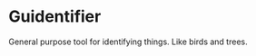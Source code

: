 Guidentifier
=============================

General purpose tool for identifying things. Like birds and trees.

